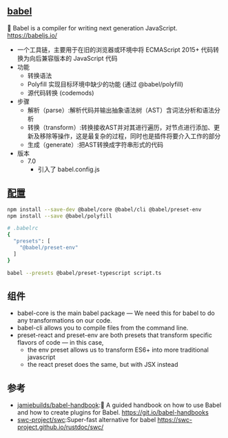 ## [babel](https://github.com/babel/babel)

🐠 Babel is a compiler for writing next generation JavaScript. https://babeljs.io/

* 一个工具链，主要用于在旧的浏览器或环境中将 ECMAScript 2015+ 代码转换为向后兼容版本的 JavaScript 代码
* 功能
    - 转换语法
    - Polyfill 实现目标环境中缺少的功能 (通过 @babel/polyfill)
    - 源代码转换 (codemods)
* 步骤
  - 解析（parse）:解析代码并输出抽象语法树（AST）含词法分析和语法分析
  - 转换（transform）:转换接收AST并对其进行遍历，对节点进行添加、更新及移除等操作，这是最复杂的过程，同时也是插件将要介入工作的部分
  - 生成（generate）:把AST转换成字符串形式的代码
* 版本
  - 7.0
    + 引入了 babel.config.js

## [配置](https://babeljs.io/setup#installation)

```sh
npm install --save-dev @babel/core @babel/cli @babel/preset-env
npm install --save @babel/polyfill

# .babelrc
{
  "presets": [
    "@babel/preset-env"
  ]
}

babel --presets @babel/preset-typescript script.ts
```

## 组件

* babel-core is the main babel package — We need this for babel to do any transformations on our code.
* babel-cli allows you to compile files from the command line.
* preset-react and preset-env are both presets that transform specific flavors of code — in this case,
    - the env preset allows us to transform ES6+ into more traditional javascript
    - the react preset does the same, but with JSX instead

## 参考

* [jamiebuilds/babel-handbook](https://github.com/jamiebuilds/babel-handbook):📘 A guided handbook on how to use Babel and how to create plugins for Babel. https://git.io/babel-handbooks
* [swc-project/swc](https://github.com/swc-project/swc):Super-fast alternative for babel https://swc-project.github.io/rustdoc/swc/
